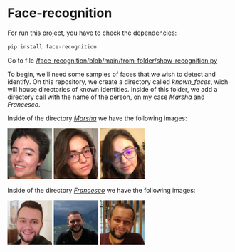 # Face-recognition

For run this project, you have to check the dependencies:

```python
pip install face-recognition
```

Go to file [/face-recognition/blob/main/from-folder/show-recognition.py](/from-folder/show-recognition.py)

To begin, we'll need some samples of faces that we wish to detect and identify. On this repository, we create a directory called *known_faces*, wich will house directories of known identities. Inside of this folder, we add a directory call with the name of the person, on my case *Marsha* and *Francesco*.

Inside of the directory [*Marsha*](/from-folder/known_faces/Marsha) we have the following images:

<img src="/from-folder/known_faces/Marsha/1.png" width="100">

<img src="/from-folder/known_faces/Marsha/2.png" width="100">

<img src="/from-folder/known_faces/Marsha/3.png" width="100">


Inside of the directory [*Francesco*](/from-folder/known_faces/Francesco) we have the following images:

<img src="/from-folder/known_faces/Francesco/1.png" width="100">

<img src="/from-folder/known_faces/Francesco/2.png" width="100">

<img src="/from-folder/known_faces/Francesco/3.png" width="100">